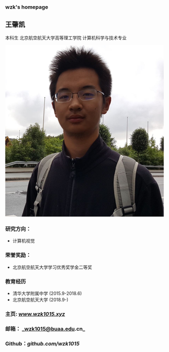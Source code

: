 ### wzk's homepage


## **王肇凯**

本科生
北京航空航天大学高等理工学院
计算机科学与技术专业


![照片](/photo.png)

### 研究方向：
- 计算机视觉

### 荣誉奖励：
- 北京航空航天大学学习优秀奖学金二等奖

### 教育经历
- 清华大学附属中学 (2015.9-2018.6)
- 北京航空航天大学 (2018.9-)

### 主页:  _www.wzk1015.xyz_
### 邮箱： _wzk1015@buaa.edu.cn_
### Github：_github.com/wzk1015_

